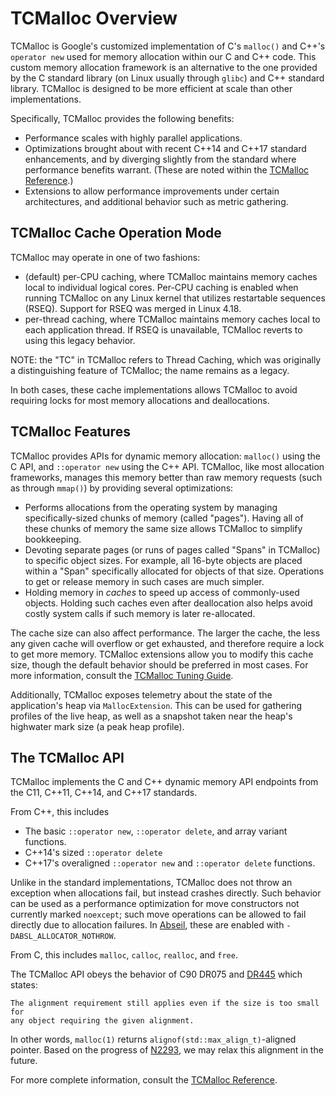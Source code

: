 # TCMalloc Overview

TCMalloc is Google's customized implementation of C's `malloc()` and C++'s
`operator new` used for memory allocation within our C and C++ code. This custom
memory allocation framework is an alternative to the one provided by the C
standard library (on Linux usually through `glibc`) and C++ standard library.
TCMalloc is designed to be more efficient at scale than other implementations.

Specifically, TCMalloc provides the following benefits:

* Performance scales with highly parallel applications.
* Optimizations brought about with recent C++14 and C++17 standard enhancements,
  and by diverging slightly from the standard where performance benefits
  warrant. (These are noted within the [TCMalloc Reference](reference.md).)
* Extensions to allow performance improvements under certain architectures, and
  additional behavior such as metric gathering.

## TCMalloc Cache Operation Mode

TCMalloc may operate in one of two fashions:

* (default) per-CPU caching, where TCMalloc maintains memory caches local to
  individual logical cores. Per-CPU caching is enabled when running TCMalloc on
  any Linux kernel that utilizes restartable sequences (RSEQ). Support for RSEQ
  was merged in Linux 4.18.
* per-thread caching, where TCMalloc maintains memory caches local to
  each application thread. If RSEQ is unavailable, TCMalloc reverts to using
  this legacy behavior.

NOTE: the "TC" in TCMalloc refers to Thread Caching, which was originally a
distinguishing feature of TCMalloc; the name remains as a legacy.

In both cases, these cache implementations allows TCMalloc to avoid requiring
locks for most memory allocations and deallocations.

## TCMalloc Features

TCMalloc provides APIs for dynamic memory allocation:  `malloc()` using the C
API, and `::operator new` using the C++ API. TCMalloc, like most allocation
frameworks, manages this memory better than raw memory requests (such as through
`mmap()`) by providing several optimizations:

* Performs allocations from the operating system by managing
  specifically-sized chunks of memory (called "pages"). Having all of these
  chunks of memory the same size allows TCMalloc to simplify bookkeeping.
* Devoting separate pages (or runs of pages called "Spans" in TCMalloc) to
  specific object sizes. For example, all 16-byte objects are placed within
  a "Span" specifically allocated for objects of that size. Operations to get or
  release memory in such cases are much simpler.
* Holding memory in *caches* to speed up access of commonly-used objects.
  Holding such caches even after deallocation also helps avoid costly system
  calls if such memory is later re-allocated.

The cache size can also affect performance. The larger the cache, the less any
given cache will overflow or get exhausted, and therefore require a lock to get
more memory. TCMalloc extensions allow you to modify this cache size, though the
default behavior should be preferred in most cases. For more information,
consult the [TCMalloc Tuning Guide](tuning.md).

Additionally, TCMalloc exposes telemetry about the state of the application's
heap via `MallocExtension`.  This can be used for gathering profiles of the live
heap, as well as a snapshot taken near the heap's highwater mark size (a peak
heap profile).

## The TCMalloc API

TCMalloc implements the C and C++ dynamic memory API endpoints from the C11,
C++11, C++14, and C++17 standards.

From C++, this includes

*   The basic `::operator new`, `::operator delete`, and array variant
    functions.
*   C++14's sized `::operator delete`
*   C++17's overaligned `::operator new` and `::operator delete` functions.

Unlike in the standard implementations, TCMalloc does not throw an exception
when allocations fail, but instead crashes directly. Such behavior can be used
as a performance optimization for move constructors not currently marked
`noexcept`; such move operations can be allowed to fail directly due to
allocation failures. In [Abseil](https://abseil.io/docs/cpp/guides/base), these
are enabled with `-DABSL_ALLOCATOR_NOTHROW`.

From C, this includes `malloc`, `calloc`, `realloc`, and `free`.

The TCMalloc API obeys the behavior of C90 DR075 and
[DR445](http://www.open-std.org/jtc1/sc22/wg14/www/docs/summary.htm#dr_445)
which states:

    The alignment requirement still applies even if the size is too small for
    any object requiring the given alignment.

In other words, `malloc(1)` returns `alignof(std::max_align_t)`-aligned pointer.
Based on the progress of
[N2293](http://www.open-std.org/jtc1/sc22/wg14/www/docs/n2293.htm), we may relax
this alignment in the future.

For more complete information, consult the [TCMalloc Reference](reference.md).
